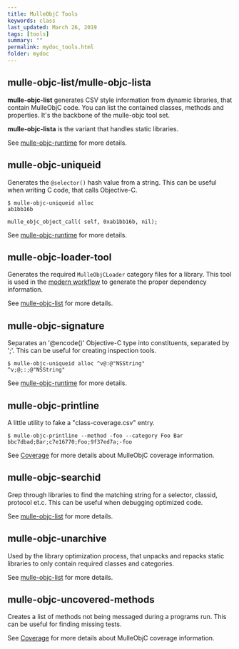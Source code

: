 ```yaml
---
title: MulleObjC Tools
keywords: class
last_updated: March 26, 2019
tags: [tools]
summary: ""
permalink: mydoc_tools.html
folder: mydoc
---
```


## mulle-objc-list/mulle-objc-lista

**mulle-objc-list** generates CSV style information from dynamic libraries,
that contain MulleObjC code. You can list the contained classes, methods and
properties. It's the backbone of the mulle-objc tool set.

**mulle-objc-lista** is the variant that handles static libraries.

See [mulle-objc-runtime](//github.com/mulle-objc/mulle-objc-runtime) for more
details.


## mulle-objc-uniqueid

Generates the `@selector()` hash value from a string. This can be useful when
writing C code, that calls Objective-C.

```
$ mulle-objc-uniqueid alloc
ab1bb16b
```

```
mulle_objc_object_call( self, 0xab1bb16b, nil);
```

See [mulle-objc-runtime](//github.com/mulle-objc/mulle-objc-runtime) for more
details.


## mulle-objc-loader-tool

Generates the required `MulleObjCLoader` category files for a library.
This tool is used in the [modern workflow](mydoc_modern) to generate the
proper dependency information.

See [mulle-objc-list](//github.com/mulle-objc/mulle-objc-list) for more
details.


## mulle-objc-signature

Separates an '@encode()' Objective-C type into constituents, separated by ';'.
This can be useful for creating inspection tools.

```
$ mulle-objc-uniqueid alloc ^v@:@"NSString"
^v;@;:;@"NSString"
```
See [mulle-objc-runtime](//github.com/mulle-objc/mulle-objc-runtime) for more
details.


## mulle-objc-printline

A little utility to fake a "class-coverage.csv" entry.

```
$ mulle-objc-printline --method -foo --category Foo Bar
bbc7dbad;Bar;c7e16770;Foo;9f37ed7a;-foo
```
See [Coverage](mydoc_coverage.html) for more details about MulleObjC
coverage information.


## mulle-objc-searchid

Grep through libraries to find the matching string for a selector, classid,
protocol et.c.  This can be useful when debugging optimized code.

See [mulle-objc-list](//github.com/mulle-objc/mulle-objc-list) for more
details.


## mulle-objc-unarchive

Used by the library optimization process, that unpacks and repacks static
libraries to only contain required classes and categories.


See [mulle-objc-list](//github.com/mulle-objc/mulle-objc-list) for more
details.


## mulle-objc-uncovered-methods

Creates a list of methods not being messaged during a programs run. This can
be useful for finding missing tests.

See [Coverage](mydoc_coverage.html) for more details about MulleObjC coverage information.

